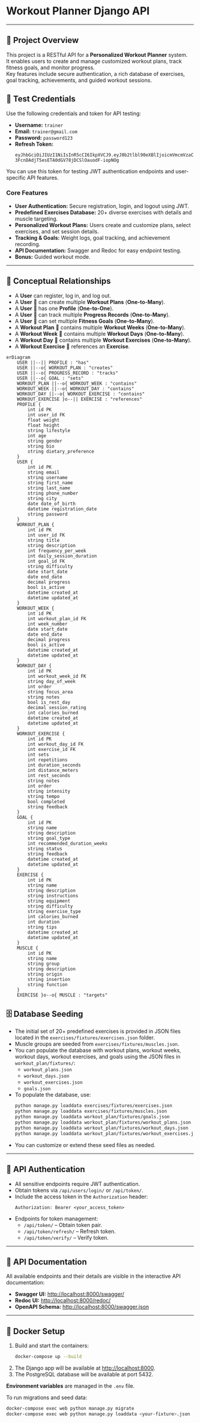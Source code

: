 # Workout Planner Django API

---

## 📖 Project Overview

This project is a RESTful API for a **Personalized Workout Planner** system.  
It enables users to create and manage customized workout plans, track fitness goals, and monitor progress.  
Key features include secure authentication, a rich database of exercises, goal tracking, achievements, and guided workout sessions.

## 🧪 Test Credentials 

Use the following credentials and token for API testing:

- **Username:** `trainer`
- **Email:** `trainer@gmail.com`
- **Password:** `password123`
- **Refresh Token:**  
  ```
  eyJhbGciOiJIUzI1NiIsInR5cCI6IkpXVCJ9.eyJ0b2tlbl90eXBlIjoicmVmcmVzaCIsImV4cCI6MTc2NTQ0Nzk0MSwiaWF0IjoxNzU5Mzk5OTQxLCJqdGkiOiIyY2RmNzM3YjlhZTE0NjYwODgyNDkyMWI0YWE4MDE4ZSIsInVzZXJfaWQiOiI2In0.JY8-3FcnDAdjT5esETA0dGV78jDCSlOauodF-iopNOg
  ```

You can use this token for testing JWT authentication endpoints and user-specific API features.

### Core Features

- **User Authentication:** Secure registration, login, and logout using JWT.
- **Predefined Exercises Database:** 20+ diverse exercises with details and muscle targeting.
- **Personalized Workout Plans:** Users create and customize plans, select exercises, and set session details.
- **Tracking & Goals:** Weight logs, goal tracking, and achievement recording.
- **API Documentation:** Swagger and Redoc for easy endpoint testing.
- **Bonus:** Guided workout mode.

---

## 📌 Conceptual Relationships

- A __User__ can register, log in, and log out.
- A __User__ 🔗 can create multiple __Workout Plans__ (**One-to-Many**).
- A __User__ 🔗 has one __Profile__ (**One-to-One**).
- A __User__ 🔗 can track multiple __Progress Records__ (**One-to-Many**).
- A __User__ 🔗 can set multiple __Fitness Goals__ (**One-to-Many**).
- A __Workout Plan__ 🔗 contains multiple __Workout Weeks__ (**One-to-Many**).
- A __Workout Week__ 🔗 contains multiple __Workout Days__ (**One-to-Many**).
- A __Workout Day__ 🔗 contains multiple __Workout Exercises__ (**One-to-Many**).
- A __Workout Exercise__ 🔗 references an __Exercise__.



```mermaid
erDiagram
    USER ||--|| PROFILE : "has"
    USER ||--o{ WORKOUT_PLAN : "creates"
    USER ||--o{ PROGRESS_RECORD : "tracks"
    USER ||--o{ GOAL : "sets"
    WORKOUT_PLAN ||--o{ WORKOUT_WEEK : "contains"
    WORKOUT_WEEK ||--o{ WORKOUT_DAY : "contains"
    WORKOUT_DAY ||--o{ WORKOUT_EXERCISE : "contains"
    WORKOUT_EXERCISE }o--|| EXERCISE : "references"
    PROFILE {
        int id PK
        int user_id FK
        float weight
        float height
        string lifestyle
        int age
        string gender
        string bio
        string dietary_preference
    }
    USER {
        int id PK
        string email
        string username
        string first_name
        string last_name
        string phone_number
        string city
        date date_of_birth
        datetime registration_date
        string password
    }
    WORKOUT_PLAN {
        int id PK
        int user_id FK
        string title
        string description
        int frequency_per_week
        int daily_session_duration
        int goal_id FK
        string difficulty
        date start_date
        date end_date
        decimal progress
        bool is_active
        datetime created_at
        datetime updated_at
    }
    WORKOUT_WEEK {
        int id PK
        int workout_plan_id FK
        int week_number
        date start_date
        date end_date
        decimal progress
        bool is_active
        datetime created_at
        datetime updated_at
    }
    WORKOUT_DAY {
        int id PK
        int workout_week_id FK
        string day_of_week
        int order
        string focus_area
        string notes
        bool is_rest_day
        decimal session_rating
        int calories_burned
        datetime created_at
        datetime updated_at
    }
    WORKOUT_EXERCISE {
        int id PK
        int workout_day_id FK
        int exercise_id FK
        int sets
        int repetitions
        int duration_seconds
        int distance_meters
        int rest_seconds
        string notes
        int order
        string intensity
        string tempo
        bool completed
        string feedback
    }
    GOAL {
        int id PK
        string name
        string description
        string goal_type
        int recommended_duration_weeks
        string status
        string feedback
        datetime created_at
        datetime updated_at
    }
    EXERCISE {
        int id PK
        string name
        string description
        string instructions
        string equipment
        string difficulty
        string exercise_type
        int calories_burned
        int duration
        string tips
        datetime created_at
        datetime updated_at
    }
    MUSCLE {
        int id PK
        string name
        string group
        string description
        string origin
        string insertion
        string function
    }
    EXERCISE }o--o{ MUSCLE : "targets"
```


## 🗄️ Database Seeding

- The initial set of 20+ predefined exercises is provided in JSON files located in the `exercises/fixtures/exercises.json` folder.
- Muscle groups are seeded from `exercises/fixtures/muscles.json`.
- You can populate the database with workout plans, workout weeks, workout days, workout exercises, and goals using the JSON files in `workout_plan/fixtures/`:
  - `workout_plans.json`
  - `workout_days.json`
  - `workout_exercises.json`
  - `goals.json`
- To populate the database, use:
  ```bash
  python manage.py loaddata exercises/fixtures/exercises.json
  python manage.py loaddata exercises/fixtures/muscles.json
  python manage.py loaddata workout_plan/fixtures/goals.json
  python manage.py loaddata workout_plan/fixtures/workout_plans.json
  python manage.py loaddata workout_plan/fixtures/workout_days.json
  python manage.py loaddata workout_plan/fixtures/workout_exercises.json
  ```
- You can customize or extend these seed files as needed.

---

## 🔐 API Authentication

- All sensitive endpoints require JWT authentication.
- Obtain tokens via `/api/users/login/` or `/api/token/`.
- Include the access token in the `Authorization` header:
  ```
  Authorization: Bearer <your_access_token>
  ```
- Endpoints for token management:
  - `/api/token/` – Obtain token pair.
  - `/api/token/refresh/` – Refresh token.
  - `/api/token/verify/` – Verify token.

---


## 📄 API Documentation

All available endpoints and their details are visible in the interactive API documentation:

- **Swagger UI:** [http://localhost:8000/swagger/](http://localhost:8000/swagger/)
- **Redoc UI:** [http://localhost:8000/redoc/](http://localhost:8000/redoc/)
- **OpenAPI Schema:** [http://localhost:8000/swagger.json](http://localhost:8000/swagger.json)

---

## 🚀 Docker Setup

1. Build and start the containers:
   ```bash
   docker-compose up --build
   ```
2. The Django app will be available at [http://localhost:8000](http://localhost:8000).
3. The PostgreSQL database will be available at port 5432.

**Environment variables** are managed in the `.env` file.

To run migrations and seed data:
```bash
docker-compose exec web python manage.py migrate
docker-compose exec web python manage.py loaddata <your-fixture>.json
```
